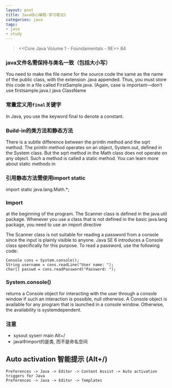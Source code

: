 ```yaml
---
layout: post
title: Java核心编程-学习笔记1
categories: java
tags: 
- java
- study
---
```


> <<Core Java Volume 1 - Foundamentals - 9E>>
84

### java文件名需保持与类名一致（包括大小写）
You need to make the file name for the source code the same as the name of the public
class, with the extension .java appended. Thus, you must store this code in a file called
FirstSample.java. (Again, case is important—don’t use firstsample.java.)
java ClassName

### 常量定义用`final`关键字
In Java, you use the keyword final to denote a constant.

### Build-in的类方法和静态方法
There is a subtle difference between the println method and the sqrt method. The
println method operates on an object, System.out, defined in the System class. But
the sqrt method in the Math class does not operate on any object. Such a method is
called a static method. You can learn more about static methods in

### 引用静态方法需使用import static
import static java.lang.Math.*;

### Import
at the beginning of the program. The Scanner class is defined in the java.util package.
Whenever you use a class that is not defined in the basic java.lang package, you need to use
an import directive

The Scanner class is not suitable for reading a password from a console since the
input is plainly visible to anyone. Java SE 6 introduces a Console class specifically for
this purpose. To read a password, use the following code:

    Console cons = System.console();
    String username = cons.readLine("User name: ");
    char[] passwd = cons.readPassword("Password: ");


### System.console()
returns a Console object for interacting with the user through a console window if
such an interaction is possible, null otherwise. A Console object is available for any
program that is launched in a console window. Otherwise, the availability is systemdependent.

### 注意
- sysout syserr main Alt+/
- java中import的是类, 而不是命名空间

## Auto activation 智能提示 (Alt+/)

    Preferences -> Java -> Editor -> Content Assist -> Auto activation triggers for Java 
    Preferences -> Java -> Editor -> Templates
